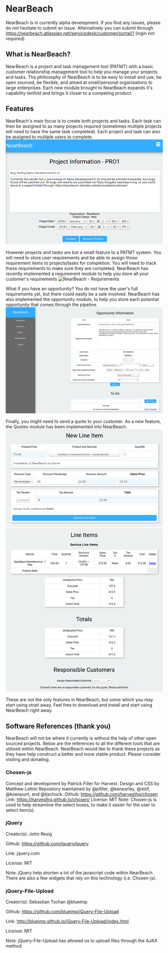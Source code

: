 # NearBeach
NearBeach is in currently alpha development. If you find any issues, please do not hesitate to submit an issue. Alternatively you can submit through https://nearbeach.atlassian.net/servicedesk/customer/portal/1 (login not required)

## What is NearBeach?
NearBeach is a project and task management tool (PATMT) with a basic customer relationship management tool to help you manage your projects and tasks. The phillosophy of NearBeach is to be easy to install and use, be open sourced, be flexible, and aimed at small/personal organisations to large enterprises. Each new module brought to NearBeach expands it's capability tenfold and brings it closer to a competing product.

## Features
NearBeach's main focus is to create both projects and tasks. Each task can then be assigned to as many projects required (sometimes multiple projects will need to have the same task completed). Each project and task can also be assigned to multiple users to complete.
![NearBeach - Project Information](https://github.com/robotichead/Store_Github_Pictures/blob/master/NearBeach%20-%20project%20information.png?raw=true)

However projects and tasks are but a small feature to a PATMT system. You will need to store user requirements and be able to assign those requirement items to projects/tasks for completion. You will need to track these requirements to make sure they are completed. NearBeach has recently implemented a requirement module to help you store all your customer's requirements
![NearBeach - Requirements]()

What if you have an opportunity? You do not have the user's full requirements yet, but there could easily be a sale involved. NearBeach has also implemented the opportunity module, to help you store each potential opportunity that comes through the pipeline.
![NearBeach - Opportunity](https://github.com/robotichead/Store_Github_Pictures/blob/master/NearBeach%20-%20Opportunity?raw=true)


Finally, you might need to send a quote to your customer. As a new feature, the Quotes module has been implemented into NearBeach.
![NearBeach - Quotes](https://github.com/robotichead/Store_Github_Pictures/blob/master/NearBeach%20-%20Quote3.png?raw=true)
![NearBeach - Quotes](https://github.com/robotichead/Store_Github_Pictures/blob/master/NearBeach%20-%20Quote1.png?raw=true)

These are not the only features in NearBeach, but some which you may start using strait away. Feel free to download and install and start using NearBeach right away.

## Software References (thank you)

NearBeach will not be where it currently is without the help of other open sourced projects. Below are the references to all the different tools that are utilised within NearBeach. NearBeach would like to thank these projects as they have help construct a better and more stable product. Please consider visiting and donating.

### Chosen-js
Concept and development by Patrick Filler for Harvest.
Design and CSS by Matthew Lettini
Repository maintained by @pfiller, @kenearley, @stof, @koenpunt, and @tjschuck.
Github: https://github.com/harvesthq/chosen
Link: https://harvesthq.github.io/chosen/
License: MIT
Note: Chosen-js is used to help streamline the select boxes, to make it easier for the user to select item(s).

### jQuery
Creator(s): John Resig

Github: https://github.com/jquery/jquery

Link: jquery.com

License: MIT

Note: jQuery help shorten a lot of the javascript code within NearBeach. There are also a few widgets that rely on this technology (i.e. Chosen-js).


### jQuery-File-Upload
Creator(s): Sebastian Tschan @blueimp

Github: https://github.com/blueimp/jQuery-File-Upload

Link: http://blueimp.github.io/jQuery-File-Upload/index.html

License: MIT

Note: jQuery-File-Upload has allowed us to upload files through the AJAX method.

